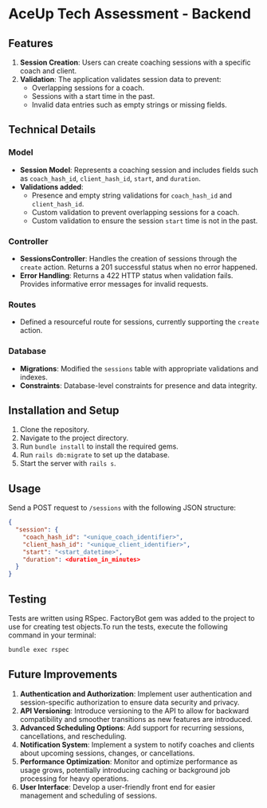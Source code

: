 # AceUp Tech Assessment - Backend

## Features
1. **Session Creation**: Users can create coaching sessions with a specific coach and client.
2. **Validation**: The application validates session data to prevent:
    - Overlapping sessions for a coach.
    - Sessions with a start time in the past.
    - Invalid data entries such as empty strings or missing fields.

## Technical Details

### Model
- **Session Model**: Represents a coaching session and includes fields such as `coach_hash_id`, `client_hash_id`, `start`, and `duration`.
- **Validations added**:
    - Presence and empty string validations for `coach_hash_id` and `client_hash_id`.
    - Custom validation to prevent overlapping sessions for a coach.
    - Custom validation to ensure the session `start` time is not in the past.

### Controller
- **SessionsController**: Handles the creation of sessions through the `create` action. Returns a 201 successful status when no error happened.
- **Error Handling**: Returns a 422 HTTP status when validation fails. Provides informative error messages for invalid requests.

### Routes
- Defined a resourceful route for sessions, currently supporting the `create` action.

### Database
- **Migrations**: Modified the `sessions` table with appropriate validations and indexes.
- **Constraints**: Database-level constraints for presence and data integrity.

## Installation and Setup
1. Clone the repository.
2. Navigate to the project directory.
3. Run `bundle install` to install the required gems.
4. Run `rails db:migrate` to set up the database.
5. Start the server with `rails s`.

## Usage
Send a POST request to `/sessions` with the following JSON structure:

```json
{
  "session": {
    "coach_hash_id": "<unique_coach_identifier>",
    "client_hash_id": "<unique_client_identifier>",
    "start": "<start_datetime>",
    "duration": <duration_in_minutes>
  }
}
```

## Testing
Tests are written using RSpec. FactoryBot gem was added to the project to use for creating test objects.To run the tests, execute the following command in your terminal:

```bash
bundle exec rspec
```


## Future Improvements
1. **Authentication and Authorization**: Implement user authentication and session-specific authorization to ensure data security and privacy.
2. **API Versioning**: Introduce versioning to the API to allow for backward compatibility and smoother transitions as new features are introduced.
3. **Advanced Scheduling Options**: Add support for recurring sessions, cancellations, and rescheduling.
4. **Notification System**: Implement a system to notify coaches and clients about upcoming sessions, changes, or cancellations.
5. **Performance Optimization**: Monitor and optimize performance as usage grows, potentially introducing caching or background job processing for heavy operations.
6. **User Interface**: Develop a user-friendly front end for easier management and scheduling of sessions.
